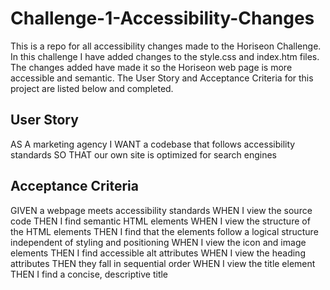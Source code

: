 # Challenge-1-Accessibility-Changes
This is a repo for all accessibility changes made to the Horiseon Challenge.
In this challenge I have added changes to the style.css and index.htm files. 
The changes added have made it so the Horiseon web page is more accessible and semantic.
The User Story and Acceptance Criteria for this project are listed below and completed.



## User Story
AS A marketing agency
I WANT a codebase that follows accessibility standards
SO THAT our own site is optimized for search engines


## Acceptance Criteria
GIVEN a webpage meets accessibility standards
WHEN I view the source code
THEN I find semantic HTML elements
WHEN I view the structure of the HTML elements
THEN I find that the elements follow a logical structure independent of styling and positioning
WHEN I view the icon and image elements
THEN I find accessible alt attributes
WHEN I view the heading attributes
THEN they fall in sequential order
WHEN I view the title element
THEN I find a concise, descriptive title
